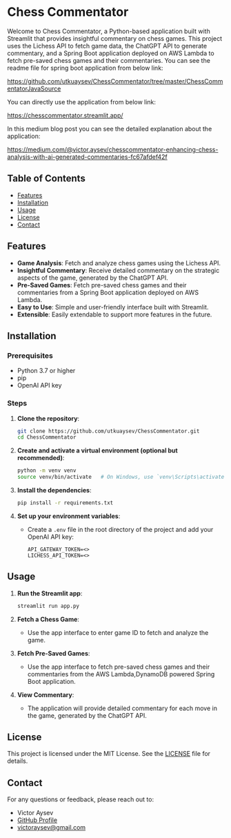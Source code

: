# Chess Commentator

Welcome to Chess Commentator, a Python-based application built with Streamlit that provides insightful commentary on chess games. This project uses the Lichess API to fetch game data, the ChatGPT API to generate commentary, and a Spring Boot application deployed on AWS Lambda to fetch pre-saved chess games and their commentaries. You can see the readme file for spring boot application from below link:

https://github.com/utkuaysev/ChessCommentator/tree/master/ChessCommentatorJavaSource

You can directly use the application from below link:

https://chesscommentator.streamlit.app/

In this medium blog post you can see the detailed explanation about the application:

https://medium.com/@victor.aysev/chesscommentator-enhancing-chess-analysis-with-ai-generated-commentaries-fc67afdef42f

## Table of Contents

- [Features](#features)
- [Installation](#installation)
- [Usage](#usage)
- [License](#license)
- [Contact](#contact)

## Features

- **Game Analysis**: Fetch and analyze chess games using the Lichess API.
- **Insightful Commentary**: Receive detailed commentary on the strategic aspects of the game, generated by the ChatGPT API.
- **Pre-Saved Games**: Fetch pre-saved chess games and their commentaries from a Spring Boot application deployed on AWS Lambda.
- **Easy to Use**: Simple and user-friendly interface built with Streamlit.
- **Extensible**: Easily extendable to support more features in the future.

## Installation

### Prerequisites

- Python 3.7 or higher
- pip
- OpenAI API key

### Steps

1. **Clone the repository**:
    ```bash
    git clone https://github.com/utkuaysev/ChessCommentator.git
    cd ChessCommentator
    ```

2. **Create and activate a virtual environment (optional but recommended)**:
    ```bash
    python -m venv venv
    source venv/bin/activate   # On Windows, use `venv\Scripts\activate`
    ```

3. **Install the dependencies**:
    ```bash
    pip install -r requirements.txt
    ```

4. **Set up your environment variables**:
    - Create a `.env` file in the root directory of the project and add your OpenAI API key:
      ```plaintext
      API_GATEWAY_TOKEN=<>
      LICHESS_API_TOKEN=<>
      ```

## Usage

1. **Run the Streamlit app**:
    ```bash
    streamlit run app.py
    ```

2. **Fetch a Chess Game**:
    - Use the app interface to enter game ID to fetch and analyze the game.

3. **Fetch Pre-Saved Games**:
    - Use the app interface to fetch pre-saved chess games and their commentaries from the AWS Lambda,DynamoDB powered Spring Boot application.

4. **View Commentary**:
    - The application will provide detailed commentary for each move in the game, generated by the ChatGPT API.

## License

This project is licensed under the MIT License. See the [LICENSE](LICENSE) file for details.

## Contact

For any questions or feedback, please reach out to:

- Victor Aysev
- [GitHub Profile](https://github.com/victorysev)
- victoraysev@gmail.com
